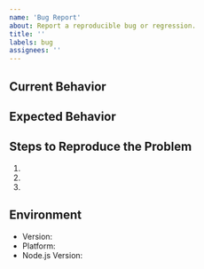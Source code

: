 ```yaml
---
name: 'Bug Report'
about: Report a reproducible bug or regression.
title: ''
labels: bug
assignees: ''
---
```


## Current Behavior

## Expected Behavior

## Steps to Reproduce the Problem

1.
2.
3.

## Environment

-   Version: <!-- Version set in package.json -->
-   Platform: <!-- Win/Mac/Linux -->
-   Node.js Version: <!-- Output of running `node -v` -->
